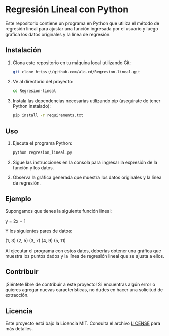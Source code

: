 # Regresión Lineal con Python

Este repositorio contiene un programa en Python que utiliza el método de regresión lineal para ajustar una función ingresada por el usuario y luego grafica los datos originales y la línea de regresión.

## Instalación

1. Clona este repositorio en tu máquina local utilizando Git:

    ```bash
    git clone https://github.com/alo-cd/Regresion-lineal.git
    ```

2. Ve al directorio del proyecto:

    ```bash
    cd Regresion-lineal
    ```

3. Instala las dependencias necesarias utilizando pip (asegúrate de tener Python instalado):

    ```bash
    pip install -r requirements.txt
    ```

## Uso

1. Ejecuta el programa Python:

    ```bash
    python regresion_lineal.py
    ```

2. Sigue las instrucciones en la consola para ingresar la expresión de la función y los datos.

3. Observa la gráfica generada que muestra los datos originales y la línea de regresión.

## Ejemplo

Supongamos que tienes la siguiente función lineal:

y = 2x + 1


Y los siguientes pares de datos:

(1, 3)
(2, 5)
(3, 7)
(4, 9)
(5, 11)


Al ejecutar el programa con estos datos, deberías obtener una gráfica que muestra los puntos dados y la línea de regresión lineal que se ajusta a ellos.

## Contribuir

¡Siéntete libre de contribuir a este proyecto! Si encuentras algún error o quieres agregar nuevas características, no dudes en hacer una solicitud de extracción.

## Licencia

Este proyecto está bajo la Licencia MIT. Consulta el archivo [LICENSE](LICENSE) para más detalles.

